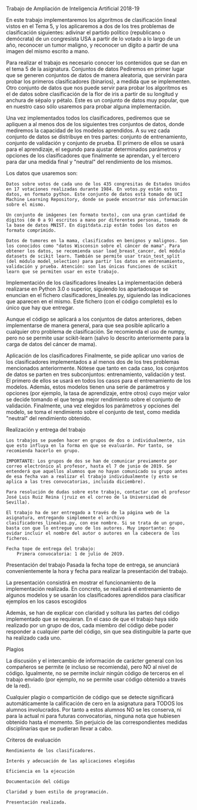 Trabajo de Ampliación de Inteligencia Artificial 2018-19

En este trabajo implementaremos los algoritmos de clasificación lineal vistos en el Tema 5, y los aplicaremos a dos de los tres problemas de clasificación siguientes: adivinar el partido político (republicano o demócrata) de un congresista USA a partir de lo votado a lo largo de un año, reconocer un tumor maligno, y reconocer un dígito a partir de una imagen del mismo escrito a mano.

Para realizar el trabajo es necesario conocer los contenidos que se dan en el tema 5 de la asignatura.
Conjuntos de datos
Pediremos en primer lugar que se generen conjuntos de datos de manera aleatoria, que servirán para probar los primeros clasificadores (binarios), a medida que se implementen. Otro conjunto de datos que nos puede servir para probar los algoritmos es el de datos sobre clasificación de la flor de iris a partir de su longitud y anchura de sépalo y pétalo. Este es un conjunto de datos muy popular, que en nuestro caso sólo usaremos para probar alguna implementación.

Una vez implementados todos los clasificadores, pediremos que se apliquen a al menos dos de los siguientes tres conjuntos de datos, donde mediremos la capacidad de los modelos aprendidos. A su vez cada conjunto de datos se distribuye en tres partes: conjunto de entrenamiento, conjunto de validación y conjunto de prueba. El primero de ellos se usará para el aprendizaje, el segundo para ajustar determinados parámetros y opciones de los clasificadores que finalmente se aprendan, y el tercero para dar una medida final y "neutral" del rendimiento de los mismos.

Los datos que usaremos son:

    Datos sobre votos de cada uno de los 435 congresitas de Estados Unidos en 17 votaciones realizadas durante 1984. En votos.py están estos datos, en formato python. Este conjunto de datos está tomado de UCI Machine Learning Repository, donde se puede encontrar más información sobre el mismo.

    Un conjunto de imágenes (en formato texto), con una gran cantidad de dígitos (de 0 a 9) escritos a mano por diferentes personas, tomado de la base de datos MNIST. En digitdata.zip están todos los datos en formato comprimido.

    Datos de tumores en la mama, clasificados en benignos y malignos. Son los conocidos como "datos Wisconsin sobre el cáncer de mama". Para obtener los datos, se recomienda usar load_breast_cancer, del módulo datasets de scikit learn. También se permite usar train_test_split (del módulo model_selection) para partir los datos en entrenamiento, validación y prueba. Atención: son las únicas funciones de scikit learn que se permiten usar en este trabajo. 

Implementación de los clasificadores lineales
La implementación deberá realizarse en Python 3.0 o superior, siguiendo los apartadosque se enuncian en el fichero clasificadores_lineales.py, siguiendo las indicaciones que aparecen en el mismo. Este fichero (con el código completo) es lo único que hay que entregar.

Aunque el código se aplicará a los conjuntos de datos anteriores, deben implementarse de manera general, para que sea posible aplicarlo a cualquier otro problema de clasificación. Se recomienda el uso de numpy, pero no se permite usar scikit-learn (salvo lo descrito anteriormente para la carga de datos del cáncer de mama).

Aplicación de los clasificadores
Finalmente, se pide aplicar uno varios de los clasificadores implementados a al menos dos de los tres problemas mencionados anteriormente. Nótese que tanto en cada caso, los conjuntos de datos se parten en tres subconjuntos: entrenamiento, validación y test. El primero de ellos se usará en todos los casos para el entrenamiento de los modelos. Además, estos modelos tienen una serie de parámetros y opciones (por ejemplo, la tasa de aprendizaje, entre otros) cuyo mejor valor se decide tomando el que tenga mejor rendimiento sobre el conjunto de validación. Finalmente, una vez elegidos los parámetros y opciones del modelo, se toma el rendimiento sobre el conjunto de test, como medida "neutral" del rendimiento obtenido.

Realización y entrega del trabajo

    Los trabajos se pueden hacer en grupos de dos o individualmente, sin que esto influya en la forma en que se evaluarán. Por tanto, se recomienda hacerlo en grupo.

    IMPORTANTE: Los grupos de dos se han de comunicar previamente por correo electrónico al profesor, hasta el 7 de junio de 2019. Se entenderá que aquellos alumnos que no hayan comunicado su grupo antes de esa fecha van a realizar el trabajo individualmente (y esto se aplica a las tres convocatorias, incluida diciembre).

    Para resolución de dudas sobre este trabajo, contactar con el profesor José Luis Ruiz Reina (jruiz en el correo de la Universidad de Sevilla).

    El trabajo ha de ser entregado a través de la página web de la asignatura, entregando simplemente el archivo clasificadores_lineales.py, con ese nombre. Si se trata de un grupo, basta con que lo entregue uno de los autores. Muy importante: no ovidar incluir el nombre del autor o autores en la cabecera de los ficheros.

    Fecha tope de entrega del trabajo:
        Primera convocatoria: 1 de julio de 2019. 

Presentación del trabajo
Pasada la fecha tope de entrega, se anunciará convenientemente la hora y fecha para realizar la presentación del trabajo.

La presentación consistirá en mostrar el funcionamiento de la implementación realizada. En concreto, se realizará el entrenamiento de algunos modelos y se usarán los clasificadores aprendidos para clasificar ejemplos en los casos escogidos

Además, se han de explicar con claridad y soltura las partes del código implementado que se requieran. En el caso de que el trabajo haya sido realizado por un grupo de dos, cada miembro del código debe poder responder a cualquier parte del código, sin que sea distinguible la parte que ha realizado cada uno.

Plagios

La discusión y el intercambio de información de carácter general con los compañeros se permite (e incluso se recomienda), pero NO al nivel de código. Igualmente, no se permite incluir ningún código de terceros en el trabajo enviado (por ejemplo, no se permite usar código obtenido a través de la red).

Cualquier plagio o compartición de código que se detecte significará automáticamente la calificación de cero en la asignatura para TODOS los alumnos involucrados. Por tanto a estos alumnos NO se les conserva, ni para la actual ni para futuras convocatorias, ninguna nota que hubiesen obtenido hasta el momento. Sin perjuicio de las correspondientes medidas disciplinarias que se pudieran llevar a cabo.

Criteros de evaluación

    Rendimiento de los clasificadores.

    Interés y adecuación de las aplicaciones elegidas

    Eficiencia en la ejecución

    Documentación del código

    Claridad y buen estilo de programación.

    Presentación realizada.
